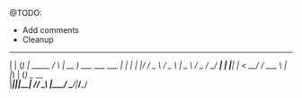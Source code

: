 
@TODO:
- Add comments
- Cleanup







 _     _ _             _      ____                
| |   (_) | _____     / \    | __ )  ___  ___ ___ 
| |   | | |/ / _ \   / _ \   |  _ \ / _ \/ __/ __|
| |___| |   <  __/  / ___ \  | |_) | (_) \__ \__ \
|_____|_|_|\_\___| /_/   \_\ |____/ \___/|___/___/



